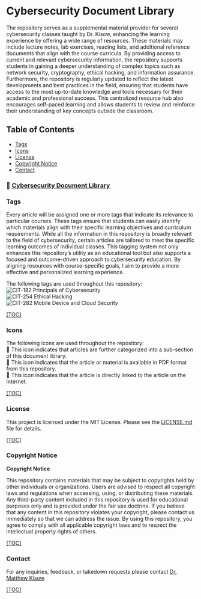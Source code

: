 # Cybersecurity Document Library
The repository serves as a supplemental material provider for several cybersecurity classes taught by Dr. Kisow, enhancing the learning experience by offering a wide range of resources. These materials may include lecture notes, lab exercises, reading lists, and additional reference documents that align with the course curricula. By providing access to current and relevant cybersecurity information, the repository supports students in gaining a deeper understanding of complex topics such as network security, cryptography, ethical hacking, and information assurance. Furthermore, the repository is regularly updated to reflect the latest developments and best practices in the field, ensuring that students have access to the most up-to-date knowledge and tools necessary for their academic and professional success. This centralized resource hub also encourages self-paced learning and allows students to review and reinforce their understanding of key concepts outside the classroom.

## <a id="default-toc"></a>Table of Contents
- [Tags](#default-tags)
- [Icons](#default-icons)
- [License](#default-license)
- [Copyright Notice](#default-copyright)
- [Contact](#default-contact)
  
###  📁 [Cybersecurity Document Library](Document%20Library/Document%20Library.md)

### <a id="default-tags"></a>Tags
Every article will be assigned one or more tags that indicate its relevance to particular courses. These tags ensure that students can easily identify which materials align with their specific learning objectives and curriculum requirements. While all the information in this repository is broadly relevant to the field of cybersecurity, certain articles are tailored to meet the specific learning outcomes of individual classes. This tagging system not only enhances this repository’s utility as an educational tool but also supports a focused and outcome-driven approach to cybersecurity education. By aligning resources with course-specific goals, I aim to provide a more effective and personalized learning experience.

The following tags are used throughout this repository:<br/>
![CIT-182](https://img.shields.io/badge/182-CIT?style=plastic&logo=educative&logoColor=white&color=3358FF) Principals of Cybersecurity<br/>
![CIT-254](https://img.shields.io/badge/254-CIT?style=plastic&logo=Educative&logoColor=white&color=B833FF) Ethical Hacking<br/>
![CIT-282](https://img.shields.io/badge/282-CIT?style=plastic&logo=Educative&logoColor=white&color=FF9633) Mobile Device and Cloud Security<br/>

[[TOC]](#default-toc)

### <a id="default-icons"></a>Icons
The following icons are used throughout the repository:<br/>
:file_folder: This icon indicates that articles are further categorized into a sub-section of this document library.<br/>
:page_facing_up: This icon indicates that the article or material is available in PDF format from this repository.<br/>
:link: This icon indicates that the article is directly linked to the article on the Internet.<br/>

[[TOC]](#default-toc)

### <a id="default-license"></a>License
This project is licensed under the MIT License.  Please see the [LICENSE.md](LICENSE.md) file for details.

[[TOC]](#default-toc)

### <a id="default-copyright"></a>Copyright Notice
**Copyright Notice**

This repository contains materials that may be subject to copyrights held by other individuals or organizations. Users are advised to respect all copyright laws and regulations when accessing, using, or distributing these materials. Any third-party content included in this repository is used for educational purposes only and is provided under the fair use doctrine. If you believe that any content in this repository violates your copyright, please contact us immediately so that we can address the issue. By using this repository, you agree to comply with all applicable copyright laws and to respect the intellectual property rights of others.

[[TOC]](#default-toc)

### <a id="default-contact"></a>Contact
For any inquiries, feedback, or takedown requests please contact [Dr. Matthew Kisow](https://www.linkedin.com/in/doctorkisow/).

[[TOC]](#default-toc)

<!-- Resources -->
<!-- Icons: https://simpleicons.org/ -->
<!-- Icons: http://www.onlinewebfonts.com/ -->
<!-- Shields: https://shields.io/ -->
